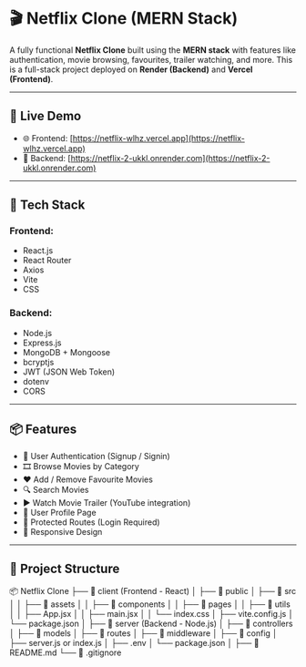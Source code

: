 # 🎬 Netflix Clone (MERN Stack)

A fully functional **Netflix Clone** built using the **MERN stack** with features like authentication, movie browsing, favourites, trailer watching, and more. This is a full-stack project deployed on **Render (Backend)** and **Vercel (Frontend)**.

---

## 🚀 Live Demo

- 🌐 Frontend: [https://netflix-wlhz.vercel.app](https://netflix-wlhz.vercel.app)
- 🔗 Backend: [https://netflix-2-ukkl.onrender.com](https://netflix-2-ukkl.onrender.com)

---

## 🔧 Tech Stack

### Frontend:
- React.js
- React Router
- Axios
- Vite
- CSS

### Backend:
- Node.js
- Express.js
- MongoDB + Mongoose
- bcryptjs
- JWT (JSON Web Token)
- dotenv
- CORS

---

## 📦 Features

- 🔐 User Authentication (Signup / Signin)
- 🎞 Browse Movies by Category
- ❤️ Add / Remove Favourite Movies
- 🔍 Search Movies
- ▶️ Watch Movie Trailer (YouTube integration)
- 👤 User Profile Page
- 🚫 Protected Routes (Login Required)
- 🍿 Responsive Design

---

## 📁 Project Structure

📦 Netflix Clone
├── 📁 client (Frontend - React)
│   ├── 📁 public
│   ├── 📁 src
│   │   ├── 📁 assets
│   │   ├── 📁 components
│   │   ├── 📁 pages
│   │   ├── 📁 utils
│   │   ├── App.jsx
│   │   ├── main.jsx
│   │   └── index.css
│   ├── vite.config.js
│   └── package.json
│
├── 📁 server (Backend - Node.js)
│   ├── 📁 controllers
│   ├── 📁 models
│   ├── 📁 routes
│   ├── 📁 middleware
│   ├── 📁 config
│   ├── server.js or index.js
│   ├── .env
│   └── package.json
│
├── 📄 README.md
└── 📄 .gitignore
